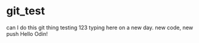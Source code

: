 # git_test
can I do this git thing testing 123
typing here on a new day. new code, new push
Hello Odin!

